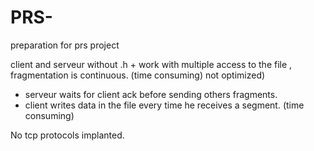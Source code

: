 # PRS-
preparation for prs project

client and serveur without .h + work with multiple access to the file , fragmentation is continuous. (time consuming) not optimized)
- serveur waits for client ack before sending others fragments.
- client writes data in the file every time he receives a segment. (time consuming)

No tcp protocols implanted.
